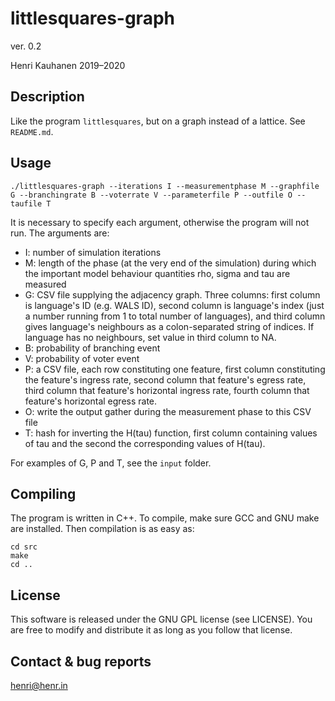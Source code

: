 # littlesquares-graph

ver. 0.2

Henri Kauhanen 2019–2020


## Description

Like the program `littlesquares`, but on a graph instead of a lattice. See `README.md`.


## Usage

```
./littlesquares-graph --iterations I --measurementphase M --graphfile G --branchingrate B --voterrate V --parameterfile P --outfile O --taufile T
```

It is necessary to specify each argument, otherwise the program will not run. The arguments are:

* I: number of simulation iterations
* M: length of the phase (at the very end of the simulation) during which the important model behaviour quantities rho, sigma and tau are measured
* G: CSV file supplying the adjacency graph. Three columns: first column is language's ID (e.g. WALS ID), second column is language's index (just a number running from 1 to total number of languages), and third column gives language's neighbours as a colon-separated string of indices. If language has no neighbours, set value in third column to NA.
* B: probability of branching event
* V: probability of voter event
* P: a CSV file, each row constituting one feature, first column constituting the feature's ingress rate, second column that feature's egress rate, third column that feature's horizontal ingress rate, fourth column that feature's horizontal egress rate.
* O: write the output gather during the measurement phase to this CSV file
* T: hash for inverting the H(tau) function, first column containing values of tau and the second the corresponding values of H(tau).

For examples of G, P and T, see the `input` folder.


## Compiling

The program is written in C++. To compile, make sure GCC and GNU make are installed. Then compilation is as easy as:

```
cd src
make
cd ..
```


## License

This software is released under the GNU GPL license (see LICENSE). You are free to modify and distribute it as long as you follow that license.


## Contact & bug reports

henri@henr.in
